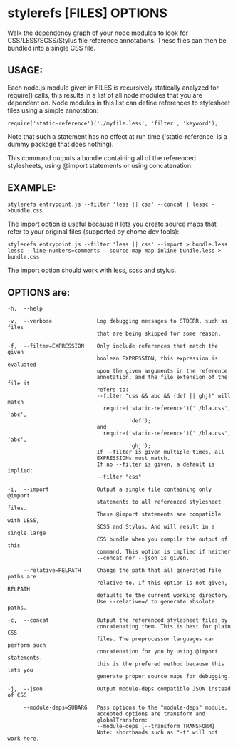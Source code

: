 stylerefs [FILES] OPTIONS
=========================

  Walk the dependency graph of your node modules to look for
  CSS/LESS/SCSS/Stylus file reference annotations. These files can then be
  bundled into a single CSS file.

USAGE:
------

Each node.js module given in FILES is recursively statically analyzed for
require() calls, this results in a list of all node modules that you are
dependent on. Node modules in this list can define references to stylesheet
files using a simple annotation:

    require('static-reference')('./myfile.less', 'filter', 'keyword');

Note that such a statement has no effect at run time ('static-reference' is a dummy
package that does nothing).

This command outputs a bundle containing all of the referenced stylesheets,
using @import statements or using concatenation.

EXAMPLE:
--------

    stylerefs entrypoint.js --filter 'less || css' --concat | lessc - >bundle.css

The import option is useful because it lets you create source maps that refer to 
your original files (supported by chome dev tools):

    stylerefs entrypoint.js --filter 'less || css' --import > bundle.less
    lessc --line-numbers=comments --source-map-map-inline bundle.less > bundle.css

The import option should work with less, scss and stylus. 

OPTIONS are:
------------
    -h,  --help
    
    -v,  --verbose              Log debugging messages to STDERR, such as files 
                                that are being skipped for some reason.
    
    -f,  --filter=EXPRESSION    Only include references that match the given
                                boolean EXPRESSION, this expression is evaluated
                                upon the given arguments in the reference 
                                annotation, and the file extension of the file it
                                refers to:
                                --filter "css && abc && (def || ghj)" will match
                                  require('static-reference')('./bla.css', 'abc', 
                                          'def');
                                and
                                  require('static-reference')('./bla.css', 'abc',
                                          'ghj');
                                If --filter is given multiple times, all
                                EXPRESSIONs must match.
                                If no --filter is given, a default is implied:
                                --filter "css"
    
    -i,  --import               Output a single file containing only @import
                                statements to all referenced stylesheet files.
                                These @import statements are compatible with LESS,
                                SCSS and Stylus. And will result in a single large
                                CSS bundle when you compile the output of this
                                command. This option is implied if neither
                                --concat nor --json is given.
    
         --relative=RELPATH     Change the path that all generated file paths are
                                relative to. If this option is not given, RELPATH
                                defaults to the current working directory.
                                Use --relative=/ to generate absolute paths.
    
    -c,  --concat               Output the referenced stylesheet files by
                                concatenating them. This is best for plain CSS
                                files. The preprocessor languages can perform such
                                concatenation for you by using @import statements,
                                this is the prefered method because this lets you
                                generate proper source maps for debugging.
    
    -j,  --json                 Output module-deps compatible JSON instead of CSS
    
         --module-deps=SUBARG   Pass options to the "module-deps" module,
                                accepted options are transform and
                                globalTransform:
                                --module-deps [--transform TRANSFORM]
                                Note: shorthands such as "-t" will not work here.

